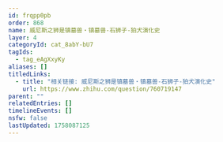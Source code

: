 ```yaml
---
id: frqpp0pb
order: 868
name: 威尼斯之狮是镇墓兽・镇墓兽-石狮子-狛犬演化史
layer: 4
categoryId: cat_8abY-bU7
tagIds:
  - tag_eAgXxyKy
aliases: []
titledLinks:
  - title: "相关链接: 威尼斯之狮是镇墓兽・镇墓兽-石狮子-狛犬演化史"
    url: https://www.zhihu.com/question/760719147
parent: ""
relatedEntries: []
timelineEvents: []
nsfw: false
lastUpdated: 1758087125
---
```



